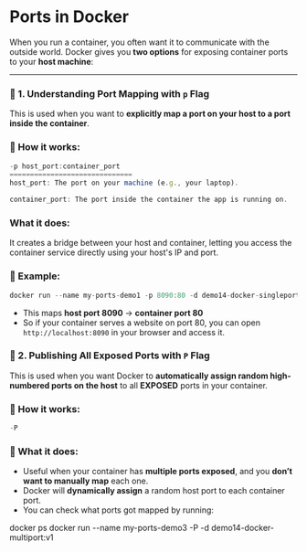 # Ports in Docker

When you run a container, you often want it to communicate with the outside world. Docker gives you **two options** for exposing container ports to your **host machine**:

---

### 🔹 1. **Understanding Port Mapping with `p` Flag**

This is used when you want to **explicitly map a port on your host to a port inside the container**.

### 🔸 How it works:

```jsx
-p host_port:container_port
==============================
host_port: The port on your machine (e.g., your laptop).

container_port: The port inside the container the app is running on.
```

### What it does:

It creates a bridge between your host and container, letting you access the container service directly using your host's IP and port.

### 🔸 Example:

```jsx
docker run --name my-ports-demo1 -p 8090:80 -d demo14-docker-singleport:v1

```

- This maps **host port 8090** → **container port 80**
- So if your container serves a website on port 80, you can open `http://localhost:8090` in your browser and access it.

### 🔹 2. **Publishing All Exposed Ports with `P` Flag**

This is used when you want Docker to **automatically assign random high-numbered ports on the host** to all **EXPOSED** ports in your container.

### 🔸 How it works:

```jsx
-P
```

### 🔸 What it does:

- Useful when your container has **multiple ports exposed**, and you **don’t want to manually map** each one.
- Docker will **dynamically assign** a random host port to each container port.
- You can check what ports got mapped by running:

docker ps
docker run --name my-ports-demo3 -P -d demo14-docker-multiport:v1